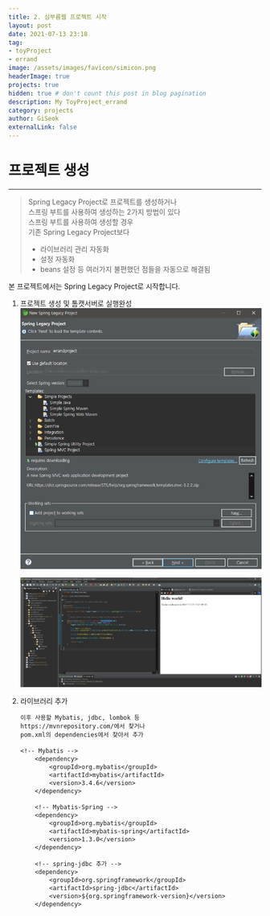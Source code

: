 ```yaml
---
title: 2. 심부름웹 프로젝트 시작
layout: post
date: 2021-07-13 23:18
tag:
- toyProject
- errand
image: /assets/images/favicon/simicon.png
headerImage: true
projects: true
hidden: true # don't count this post in blog pagination
description: My ToyProject_errand 
category: projects
author: GiSeok
externalLink: false
---
```


# 프로젝트 생성
---


>   Spring Legacy Project로 프로젝트를 생성하거나  
>   스프링 부트를 사용하여 생성하는 2가지 방법이 있다  
>   스프링 부트를 사용하여 생성할 경우   
>   기존 Spring Legacy Project보다  
>   - 라이브러리 관리 자동화  
>   - 설정 자동화  
>   - beans 설정 등 여러가지 불편했던 점들을 자동으로 해결됨

본 프로젝트에서는 Spring Legacy Project로 시작합니다.

1. 프로젝트 생성 및 톰캣서버로 실행완성
    ![프로젝트 생성 사진](assets/images/프로젝트생성.png)

    ![완성](../assets/images/완성.png)

2. 라이브러리 추가

    ```
    이후 사용할 Mybatis, jdbc, lombok 등 
    https://mvnrepository.com/에서 찾거나 
    pom.xml의 dependencies에서 찾아서 추가

    <!-- Mybatis -->
		<dependency>
			<groupId>org.mybatis</groupId>
			<artifactId>mybatis</artifactId>
			<version>3.4.6</version>
		</dependency>
		
		<!-- Mybatis-Spring -->
		<dependency>
			<groupId>org.mybatis</groupId>
			<artifactId>mybatis-spring</artifactId>
			<version>1.3.0</version>
		</dependency>
		
		<!-- spring-jdbc 추가 -->
		<dependency>
			<groupId>org.springframework</groupId>
			<artifactId>spring-jdbc</artifactId>
			<version>${org.springframework-version}</version>
		</dependency>
    ```


